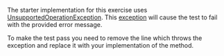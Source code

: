 The starter implementation for this exercise uses [UnsupportedOperationException](http://docs.oracle.com/javase/8/docs/api/?java/lang/UnsupportedOperationException.html). 
This [exception](https://docs.oracle.com/javase/tutorial/essential/exceptions/) will cause the test to fail with the provided error message. 

To make the test pass you need to remove the line which throws the exception and replace it with your implementation of the method.